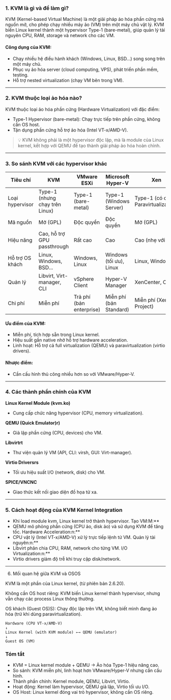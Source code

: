 ### 1. KVM là gì và để làm gì?  

KVM (Kernel-based Virtual Machine) là một giải pháp ảo hóa phần cứng mã nguồn mở, cho phép chạy nhiều máy ảo (VM) trên một máy chủ vật lý. KVM biến Linux kernel thành một hypervisor Type-1 (bare-metal), giúp quản lý tài nguyên CPU, RAM, storage và network cho các VM.  

#### Công dụng của KVM:  

  + Chạy nhiều hệ điều hành khách (Windows, Linux, BSD...) song song trên một máy chủ.  
  + Phục vụ ảo hóa server (cloud computing, VPS), phát triển phần mềm, testing.  
  + Hỗ trợ nested virtualization (chạy VM bên trong VM).  

---

### 2. KVM thuộc loại ảo hóa nào?  

KVM thuộc loại ảo hóa phần cứng (Hardware Virtualization) với đặc điểm:

  + Type-1 Hypervisor (bare-metal): Chạy trực tiếp trên phần cứng, không cần OS host.  
  + Tận dụng phần cứng hỗ trợ ảo hóa (Intel VT-x/AMD-V).  

> 💡 KVM không phải là một hypervisor độc lập, mà là module của Linux kernel, kết hợp với QEMU để tạo thành giải pháp ảo hóa hoàn chỉnh.  

---

### 3. So sánh KVM với các hypervisor khác  

| Tiêu chí       | KVM                          | VMware ESXi               | Microsoft Hyper-V       | Xen                     |
|--------------------|----------------------------------|-------------------------------|----------------------------|-----------------------------|
| Loại hypervisor | Type-1 (nhưng chạy trên Linux)  | Type-1 (bare-metal)           | Type-1 (Windows Server)    | Type-1 (có cả Paravirtualization) |
| Mã nguồn       | Mở (GPL)                        | Độc quyền                    | Độc quyền                 | Mở (GPL)                   |
| Hiệu năng      | Cao, hỗ trợ GPU passthrough      | Rất cao                      | Cao                       | Cao (nhẹ với PV)            |
| Hỗ trợ OS khách| Linux, Windows, BSD...          | Windows, Linux               | Windows (tối ưu), Linux   | Linux, Windows             |
| Quản lý        | Libvirt, Virt-manager, CLI      | vSphere Client               | Hyper-V Manager           | XenCenter, CLI             |
| Chi phí        | Miễn phí                        | Trả phí (bản enterprise)     | Miễn phí (bản Standard)   | Miễn phí (Xen Project)     |

#### Ưu điểm của KVM:  

  + Miễn phí, tích hợp sẵn trong Linux kernel.  
  + Hiệu suất gần native nhờ hỗ trợ hardware acceleration.  
  + Linh hoạt: Hỗ trợ cả full virtualization (QEMU) và paravirtualization (virtio drivers).  

#### Nhược điểm:  

  + Cần cấu hình thủ công nhiều hơn so với VMware/Hyper-V.  

---

### 4. Các thành phần chính của KVM  

**Linux Kernel Module (kvm.ko)** 
 
   - Cung cấp chức năng hypervisor (CPU, memory virtualization).  

**QEMU (Quick Emulator)r)**  

   - Giả lập phần cứng (CPU, devices) cho VM.  

**Libvirtrt**  

   - Thư viện quản lý VM (API, CLI: virsh, GUI: Virt-manager).  

**Virtio Driversrs**  

   - Tối ưu hiệu suất I/O (network, disk) cho VM.  

**SPICE/VNCNC**  

   - Giao thức kết nối giao diện đồ họa từ xa.  

---

### 5. Cách hoạt động của KVM **Kernel Integration**  

   - Khi load module kvm, Linux kernel trở thành hypervisor.  Tạo VM:M:**  
   - QEMU mô phỏng phần cứng (CPU ảo, disk ảo) và sử dụng KVM để tăng tốc.  Hardware Acceleration:n:**  
   - CPU vật lý (Intel VT-x/AMD-V) xử lý trực tiếp lệnh từ VM.  Quản lý tài nguyên:n:**  
   - Libvirt phân chia CPU, RAM, network cho từng VM.  I/O Virtualization:n:**  
   - Virtio drivers giảm độ trễ khi truy cập disk/network.  

---

6. Mối quan hệ giữa KVM và OSOS 

KVM là một phần của Linux kernel, (từ phiên bản 2.6.20). 

Không cần OS host riêng: KVM biến Linux kernel thành hypervisor, nhưng vẫn chạy các process Linux thông thường. 

OS khách (Guest OS)S): Chạy độc lập trên VM, không biết mình đang ảo hóa (trừ khi dùng paravirtualization).  


    Hardware (CPU VT-x/AMD-V)  
    ↓  
    Linux Kernel (with KVM module) ←→ QEMU (emulator)  
    ↓  
    Guest OS (VM)  

### Tóm tắt  
- KVM = Linux kernel module + QEMU → Ảo hóa Type-1 hiệu năng cao.  
- So sánh: KVM miễn phí, linh hoạt hơn VMware/Hyper-V nhưng cần cấu hình.  
- Thành phần chính: Kernel module, QEMU, Libvirt, Virtio.  
- Hoạt động: Kernel làm hypervisor, QEMU giả lập, Virtio tối ưu I/O.  
- OS Host: Linux kernel đóng vai trò hypervisor, không cần OS riêng.  